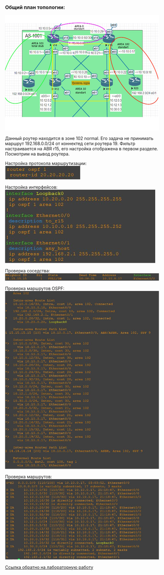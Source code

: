 ### Общий план топологии:
<img src='pic/Топология_OSPF.jpg'>  

Данный роутер находится в зоне 102 normal. Его задача не принимать маршрут 192.168.0.0/24 от коннектед сети роутера 19. Фильтр настраивается на ABR r15, его настройка отображена в первом разделе. Посмотрим на вывод роутера.

Настройка протокола маршрутизации:  
<img src='pic/ospf.JPG'>

Настройка интерфейсов:  
<img src='pic/if.JPG'>  

Проверка соседства:  
<img src='pic/nei.JPG'>  

Проверка маршрутов OSPF:  
<img src='pic/ospf_route.JPG'>  

Проверка маршрутов:  
<img src='pic/route.JPG'>



[Ссылка обратно на лабораторную работу](/labs/lab05/README.md#)
